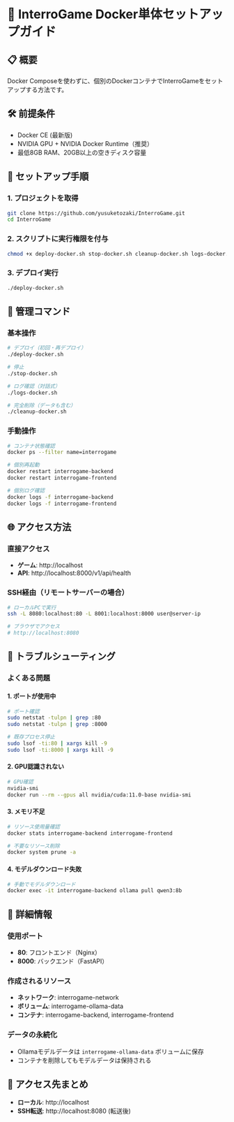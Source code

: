 # 🐳 InterroGame Docker単体セットアップガイド

## 📋 概要
Docker Composeを使わずに、個別のDockerコンテナでInterroGameをセットアップする方法です。

## 🛠️ 前提条件
- Docker CE (最新版)
- NVIDIA GPU + NVIDIA Docker Runtime（推奨）
- 最低8GB RAM、20GB以上の空きディスク容量

## 🚀 セットアップ手順

### 1. プロジェクトを取得
```bash
git clone https://github.com/yusuketozaki/InterroGame.git
cd InterroGame
```

### 2. スクリプトに実行権限を付与
```bash
chmod +x deploy-docker.sh stop-docker.sh cleanup-docker.sh logs-docker.sh
```

### 3. デプロイ実行
```bash
./deploy-docker.sh
```

## 🔧 管理コマンド

### 基本操作
```bash
# デプロイ（初回・再デプロイ）
./deploy-docker.sh

# 停止
./stop-docker.sh

# ログ確認（対話式）
./logs-docker.sh

# 完全削除（データも含む）
./cleanup-docker.sh
```

### 手動操作
```bash
# コンテナ状態確認
docker ps --filter name=interrogame

# 個別再起動
docker restart interrogame-backend
docker restart interrogame-frontend

# 個別ログ確認
docker logs -f interrogame-backend
docker logs -f interrogame-frontend
```

## 🌐 アクセス方法

### 直接アクセス
- **ゲーム**: http://localhost
- **API**: http://localhost:8000/v1/api/health

### SSH経由（リモートサーバーの場合）
```bash
# ローカルPCで実行
ssh -L 8080:localhost:80 -L 8001:localhost:8000 user@server-ip

# ブラウザでアクセス
# http://localhost:8080
```

## 🔧 トラブルシューティング

### よくある問題

#### 1. ポートが使用中
```bash
# ポート確認
sudo netstat -tulpn | grep :80
sudo netstat -tulpn | grep :8000

# 既存プロセス停止
sudo lsof -ti:80 | xargs kill -9
sudo lsof -ti:8000 | xargs kill -9
```

#### 2. GPU認識されない
```bash
# GPU確認
nvidia-smi
docker run --rm --gpus all nvidia/cuda:11.0-base nvidia-smi
```

#### 3. メモリ不足
```bash
# リソース使用量確認
docker stats interrogame-backend interrogame-frontend

# 不要なリソース削除
docker system prune -a
```

#### 4. モデルダウンロード失敗
```bash
# 手動でモデルダウンロード
docker exec -it interrogame-backend ollama pull qwen3:8b
```

## 📝 詳細情報

### 使用ポート
- **80**: フロントエンド（Nginx）
- **8000**: バックエンド（FastAPI）

### 作成されるリソース
- **ネットワーク**: interrogame-network
- **ボリューム**: interrogame-ollama-data
- **コンテナ**: interrogame-backend, interrogame-frontend

### データの永続化
- Ollamaモデルデータは `interrogame-ollama-data` ボリュームに保存
- コンテナを削除してもモデルデータは保持される

## 🎯 アクセス先まとめ
- **ローカル**: http://localhost
- **SSH転送**: http://localhost:8080 (転送後)
